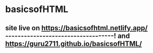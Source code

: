 # basicsofHTML 
site live on 
https://basicsofhtml.netlify.app/   
-----------------------------------!
and
https://guru2711.github.io/basicsofHTML/
-------------------------------------
